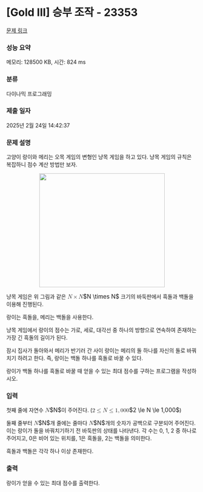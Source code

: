 # [Gold III] 승부 조작 - 23353 

[문제 링크](https://www.acmicpc.net/problem/23353) 

### 성능 요약

메모리: 128500 KB, 시간: 824 ms

### 분류

다이나믹 프로그래밍

### 제출 일자

2025년 2월 24일 14:42:37

### 문제 설명

<p>고양이 랑이와 메리는 오목 게임의 변형인 냥목 게임을 하고 있다. 냥목 게임의 규칙은 복잡하니 점수 계산 방법만 보자.</p>

<p style="text-align: center;"><img alt="" src="https://upload.acmicpc.net/8812c64a-b9d4-418b-9e9b-0fa1c6e15c69/-/preview/" style="width: 331px; height: 300px;"></p>

<p>냥목 게임은 위 그림과 같은 <mjx-container class="MathJax" jax="CHTML" style="font-size: 109%; position: relative;"><mjx-math class="MJX-TEX" aria-hidden="true"><mjx-mi class="mjx-i"><mjx-c class="mjx-c1D441 TEX-I"></mjx-c></mjx-mi><mjx-mo class="mjx-n" space="3"><mjx-c class="mjx-cD7"></mjx-c></mjx-mo><mjx-mi class="mjx-i" space="3"><mjx-c class="mjx-c1D441 TEX-I"></mjx-c></mjx-mi></mjx-math><mjx-assistive-mml unselectable="on" display="inline"><math xmlns="http://www.w3.org/1998/Math/MathML"><mi>N</mi><mo>×</mo><mi>N</mi></math></mjx-assistive-mml><span aria-hidden="true" class="no-mathjax mjx-copytext">$N \times N$</span></mjx-container> 크기의 바둑판에서 흑돌과 백돌을 이용해 진행된다.</p>

<p>랑이는 흑돌을, 메리는 백돌을 사용한다.</p>

<p>냥목 게임에서 랑이의 점수는 가로, 세로, 대각선 중 하나의 방향으로 연속하여 존재하는 가장 긴 흑돌의 길이가 된다.</p>

<p>잠시 집사가 돌아와서 메리가 반기러 간 사이 랑이는 메리의 돌 하나를 자신의 돌로 바꿔치기 하려고 한다. 즉, 랑이는 백돌 하나를 흑돌로 바꿀 수 있다.</p>

<p>랑이가 백돌 하나를 흑돌로 바꿀 때 얻을 수 있는 최대 점수를 구하는 프로그램을 작성하시오.</p>

### 입력 

 <p>첫째 줄에 자연수 <mjx-container class="MathJax" jax="CHTML" style="font-size: 109%; position: relative;"><mjx-math class="MJX-TEX" aria-hidden="true"><mjx-mi class="mjx-i"><mjx-c class="mjx-c1D441 TEX-I"></mjx-c></mjx-mi></mjx-math><mjx-assistive-mml unselectable="on" display="inline"><math xmlns="http://www.w3.org/1998/Math/MathML"><mi>N</mi></math></mjx-assistive-mml><span aria-hidden="true" class="no-mathjax mjx-copytext">$N$</span></mjx-container>이 주어진다. (<mjx-container class="MathJax" jax="CHTML" style="font-size: 109%; position: relative;"><mjx-math class="MJX-TEX" aria-hidden="true"><mjx-mn class="mjx-n"><mjx-c class="mjx-c32"></mjx-c></mjx-mn><mjx-mo class="mjx-n" space="4"><mjx-c class="mjx-c2264"></mjx-c></mjx-mo><mjx-mi class="mjx-i" space="4"><mjx-c class="mjx-c1D441 TEX-I"></mjx-c></mjx-mi><mjx-mo class="mjx-n" space="4"><mjx-c class="mjx-c2264"></mjx-c></mjx-mo><mjx-mn class="mjx-n" space="4"><mjx-c class="mjx-c31"></mjx-c></mjx-mn><mjx-mo class="mjx-n"><mjx-c class="mjx-c2C"></mjx-c></mjx-mo><mjx-mn class="mjx-n" space="2"><mjx-c class="mjx-c30"></mjx-c><mjx-c class="mjx-c30"></mjx-c><mjx-c class="mjx-c30"></mjx-c></mjx-mn></mjx-math><mjx-assistive-mml unselectable="on" display="inline"><math xmlns="http://www.w3.org/1998/Math/MathML"><mn>2</mn><mo>≤</mo><mi>N</mi><mo>≤</mo><mn>1</mn><mo>,</mo><mn>000</mn></math></mjx-assistive-mml><span aria-hidden="true" class="no-mathjax mjx-copytext">$2 \le N \le 1,000$</span></mjx-container>)</p>

<p>둘째 줄부터 <mjx-container class="MathJax" jax="CHTML" style="font-size: 109%; position: relative;"><mjx-math class="MJX-TEX" aria-hidden="true"><mjx-mi class="mjx-i"><mjx-c class="mjx-c1D441 TEX-I"></mjx-c></mjx-mi></mjx-math><mjx-assistive-mml unselectable="on" display="inline"><math xmlns="http://www.w3.org/1998/Math/MathML"><mi>N</mi></math></mjx-assistive-mml><span aria-hidden="true" class="no-mathjax mjx-copytext">$N$</span></mjx-container>개 줄에는 줄마다 <mjx-container class="MathJax" jax="CHTML" style="font-size: 109%; position: relative;"><mjx-math class="MJX-TEX" aria-hidden="true"><mjx-mi class="mjx-i"><mjx-c class="mjx-c1D441 TEX-I"></mjx-c></mjx-mi></mjx-math><mjx-assistive-mml unselectable="on" display="inline"><math xmlns="http://www.w3.org/1998/Math/MathML"><mi>N</mi></math></mjx-assistive-mml><span aria-hidden="true" class="no-mathjax mjx-copytext">$N$</span></mjx-container>개의 숫자가 공백으로 구분되어 주어진다. 이는 랑이가 돌을 바꿔치기하기 전 바둑판의 상태를 나타낸다. 각 수는 0, 1, 2 중 하나로 주어지고, 0은 비어 있는 위치를, 1은 흑돌을, 2는 백돌을 의미한다.</p>

<p>흑돌과 백돌은 각각 하나 이상 존재한다.</p>

### 출력 

 <p>랑이가 얻을 수 있는 최대 점수를 출력한다.</p>

